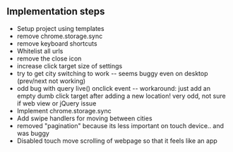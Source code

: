 ## Implementation steps
* Setup project using templates
* remove chrome.storage.sync
* remove keyboard shortcuts
* Whitelist all urls
* remove the close icon
* increase click target size of settings
* try to get city switching to work -- seems buggy even on desktop (prev/next not working)
 * odd bug with query live() onclick event -- workaround: just add an empty dumb click target after adding a new location!  very odd, not sure if web view or jQuery issue
* Implement chrome.storage.sync
* Add swipe handlers for moving between cities
 * removed "pagination" because its less important on touch device.. and was buggy
* Disabled touch move scrolling of webpage so that it feels like an app
